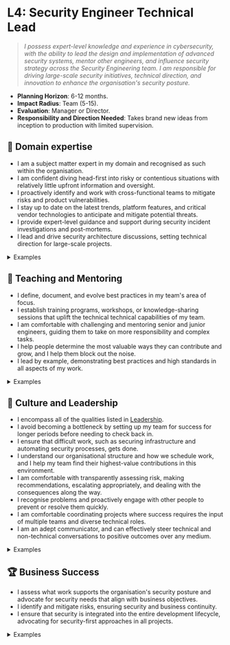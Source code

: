 # L4: Security Engineer Technical Lead

> _I possess expert-level knowledge and experience in cybersecurity, with the ability to lead the design and implementation of advanced security systems, mentor other engineers, and influence security strategy across the Security Engineering team. I am responsible for driving large-scale security initiatives, technical direction, and innovation to enhance the organisation's security posture._

- **Planning Horizon**: 6-12 months.
- **Impact Radius**: Team (5-15).
- **Evaluation**: Manager or Director.
- **Responsibility and Direction Needed**: Takes brand new ideas from inception to production with limited supervision.

## 🦉 Domain expertise

- I am a subject matter expert in my domain and recognised as such within the organisation.
- I am confident diving head-first into risky or contentious situations with relatively little upfront information and oversight.
- I proactively identify and work with cross-functional teams to mitigate risks and product vulnerabilities.
- I stay up to date on the latest trends, platform features, and critical vendor technologies to anticipate and mitigate potential threats.
- I provide expert-level guidance and support during security incident investigations and post-mortems.
- I lead and drive security architecture discussions, setting technical direction for large-scale projects.

<details>
<summary>Examples</summary>

- I provided expert input on a critical Pitch or RFC, identifying vulnerabilities and influencing decisions for remediation in the early stages of the project lifecycle.
- I led a project to perform a comprehensive review of a critical system's security controls, identifying outdated configurations and implementing updated solutions that reduced attack surface.
- I implemented a new security monitoring tool, ensuring threat detection and response capabilities were significantly improved.

</details>

## 🌱 Teaching and Mentoring

- I define, document, and evolve best practices in my team's area of focus.
- I establish training programs, workshops, or knowledge-sharing sessions that uplift the technical technical capabilities of my team.
- I am comfortable with challenging and mentoring senior and junior engineers, guiding them to take on more responsibility and complex tasks.
- I help people determine the most valuable ways they can contribute and grow, and I help them block out the noise.
- I lead by example, demonstrating best practices and high standards in all aspects of my work.

<details>
<summary>Examples</summary>

- I created and led a workshop on advanced threat modelling techniques, enhancing the team's ability to identify security gaps.
- I regularly provide guidance during code reviews, significantly raising the team's overall code quality.
- I had some difficult conversations with my teammates, challenging them directly while showing them my care for them personally.
- I mentored a more junior engineer through a challenging project involving the deployment of a new security solution, guiding them through each phase and empowering them to become subject matter experts.
- I coached other engineers on how to present security findings effectively to teams outside of the security operations team, enhancing their communication skills and ensuring security concerns were better understood across the organisation.
- I developed a security engineering onboarding program, significantly reducing the time it takes for a new team member to become productive.

</details>

## 🧭 Culture and Leadership

- I encompass all of the qualities listed in [Leadership](https://github.com/OctopusDeploy/People/blob/main/Leadership.md).
- I avoid becoming a bottleneck by setting up my team for success for longer periods before needing to check back in.
- I ensure that difficult work, such as securing infrastructure and automating security processes, gets done. 
- I understand our organisational structure and how we schedule work, and I help my team find their highest-value contributions in this environment.
- I am comfortable with transparently assessing risk, making recommendations, escalating appropriately, and dealing with the consequences along the way.
- I recognise problems and proactively engage with other people to prevent or resolve them quickly.
- I am comfortable coordinating projects where success requires the input of multiple teams and diverse technical roles.
- I am an adept communicator, and can effectively steer technical and non-technical conversations to positive outcomes over any medium.

<details>
<summary>Examples</summary>

- I identified the work involved with delivering a Pitch or RFC, broke it down into tasks, and managed the project to completion.
- I led a post-mortem after a security incident, facilitating an open and blame-free discussion that resulted in actionable improvements to our security posture.
- I accurately documented the options considered in decision-making to ensure that we did not re-tread the same ground next time.
- I facilitated a difficult conversation around a vulnerability between teams, helping reach a consensus.
- I took ownership of an underperforming system, led a task force to overhaul it, and presented the results to stakeholders.
- I successfully negotiated with a vendor to improve the security features of a critical tool.
- I championed the adoption of a new threat modelling framework, guiding the team through the change process and helping them see the long-term benefits.
- I foster a culture of continuous learning by encouraging others to demo what they've been working on at our weekly show-and-tell sessions.
I led an effort to standardise our approach to infrastructure as code, ensuring that all engineers adhered to security best practices. This reduced the risk of configuration errors in our production environment.

</details>

## 🏆 Business Success

- I assess what work supports the organisation's security posture and advocate for security needs that align with business objectives.
- I identify and mitigate risks, ensuring security and business continuity.
- I ensure that security is integrated into the entire development lifecycle, advocating for security-first approaches in all projects.

<details>
<summary>Examples</summary>

- I partnered with an engineering team to ensure that security considerations are prioritised from the design phase.
- I worked closely with the Compliance team and external auditors to effectively demonstrate how we satisfy ISO 27001 and SOC 2 controls.
- I presented a business case for a new security tool that was adopted across the organisation, resulting in the early detection of vulnerabilities.

</details>
